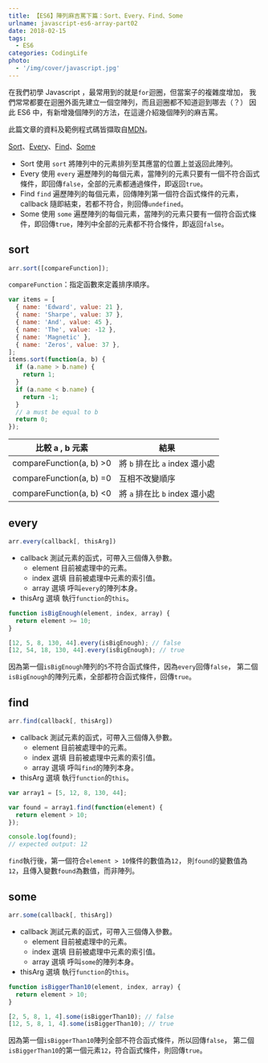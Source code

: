 ```yaml
---
title: 【ES6】陣列麻吉罵下篇：Sort、Every、Find、Some
urlname: javascript-es6-array-part02
date: 2018-02-15
tags:
  - ES6
categories: CodingLife
photo:
  - '/img/cover/javascript.jpg'
---
```


在我們初學 Javascript ，最常用到的就是`for`迴圈，但當案子的複雜度增加，
我們常常都要在迴圈外面先建立一個空陣列，而且迴圈都不知道迴到哪去（？）
因此 ES6 中，有新增幾個陣列的方法，在這邊介紹幾個陣列的麻吉罵。

此篇文章的資料及範例程式碼皆擷取自[MDN](https://developer.mozilla.org/zh-TW/)。

[Sort](https://developer.mozilla.org/zh-TW/docs/Web/JavaScript/Reference/Global_Objects/Array/sort)、[Every](https://developer.mozilla.org/zh-TW/docs/Web/JavaScript/Reference/Global_Objects/Array/every)、[Find](https://developer.mozilla.org/zh-TW/docs/Web/JavaScript/Reference/Global_Objects/Array/find)、[Some](https://developer.mozilla.org/zh-TW/docs/Web/JavaScript/Reference/Global_Objects/Array/some)

<!-- more -->

- Sort
  使用 `sort` 將陣列中的元素排列至其應當的位置上並返回此陣列。
- Every
  使用 `every` 遍歷陣列的每個元素，當陣列的元素只要有一個不符合函式條件，即回傳`false`，全部的元素都通過條件，即返回`true`。
- Find
  `find` 遍歷陣列的每個元素，回傳陣列第一個符合函式條件的元素，callback 隨即結束，若都不符合，則回傳`undefined`。
- Some
  使用 `some` 遍歷陣列的每個元素，當陣列的元素只要有一個符合函式條件，即回傳`true`，陣列中全部的元素都不符合條件，即返回`false`。

## sort

```js
arr.sort([compareFunction]);
```

`compareFunction`：指定函數來定義排序順序。

```js
var items = [
  { name: 'Edward', value: 21 },
  { name: 'Sharpe', value: 37 },
  { name: 'And', value: 45 },
  { name: 'The', value: -12 },
  { name: 'Magnetic' },
  { name: 'Zeros', value: 37 },
];
items.sort(function(a, b) {
  if (a.name > b.name) {
    return 1;
  }
  if (a.name < b.name) {
    return -1;
  }
  // a must be equal to b
  return 0;
});
```

| 比較 a , b 元素          | 結果                           |
| ------------------------ | ------------------------------ |
| compareFunction(a, b) >0 | 將 `b` 排在比 `a` index 還小處 |
| compareFunction(a, b) =0 | 互相不改變順序                 |
| compareFunction(a, b) <0 | 將 `a` 排在比 `b` index 還小處 |

## every

```js
arr.every(callback[, thisArg])
```

- callback
  測試元素的函式，可帶入三個傳入參數。
  - element
    目前被處理中的元素。
  - index 選填
    目前被處理中元素的索引值。
  - array 選填
    呼叫`every`的陣列本身。
- thisArg 選填
  執行`function`的`this`。

```js
function isBigEnough(element, index, array) {
  return element >= 10;
}

[12, 5, 8, 130, 44].every(isBigEnough); // false
[12, 54, 18, 130, 44].every(isBigEnough); // true
```

因為第一個`isBigEnough`陣列的`5`不符合函式條件，因為`every`回傳`false`，
第二個`isBigEnough`的陣列元素，全部都符合函式條件，回傳`true`。

## find

```js
arr.find(callback[, thisArg])
```

- callback
  測試元素的函式，可帶入三個傳入參數。
  - element
    目前被處理中的元素。
  - index 選填
    目前被處理中元素的索引值。
  - array 選填
    呼叫`find`的陣列本身。
- thisArg 選填
  執行`function`的`this`。

```js
var array1 = [5, 12, 8, 130, 44];

var found = array1.find(function(element) {
  return element > 10;
});

console.log(found);
// expected output: 12
```

`find`執行後，第一個符合`element > 10`條件的數值為`12`，
則`found`的變數值為`12`，且傳入變數`found`為數值，而非陣列。

## some

```js
arr.some(callback[, thisArg])
```

- callback
  測試元素的函式，可帶入三個傳入參數。
  - element
    目前被處理中的元素。
  - index 選填
    目前被處理中元素的索引值。
  - array 選填
    呼叫`some`的陣列本身。
- thisArg 選填
  執行`function`的`this`。

```js
function isBiggerThan10(element, index, array) {
  return element > 10;
}

[2, 5, 8, 1, 4].some(isBiggerThan10); // false
[12, 5, 8, 1, 4].some(isBiggerThan10); // true
```

因為第一個`isBiggerThan10`陣列全部不符合函式條件，所以回傳`false`，
第二個`isBiggerThan10`的第一個元素`12`，符合函式條件，則回傳`true`。
